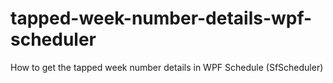 # tapped-week-number-details-wpf-scheduler
How to get the tapped week number details in WPF Schedule (SfScheduler)
